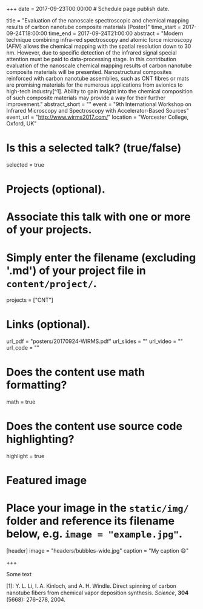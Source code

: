 +++
date = 2017-09-23T00:00:00  # Schedule page publish date.

title = "Evaluation of the nanoscale spectroscopic and chemical mapping results of carbon nanotube composite materials (Poster)"
time_start = 2017-09-24T18:00:00
time_end = 2017-09-24T21:00:00
abstract = "Modern technique combining infra-red spectroscopy and atomic force microscopy (AFM) allows the chemical mapping with the spatial resolution down to 30 nm. However, due to specific detection of the infrared signal special attention must be paid to data-processing stage. In this contribution evaluation of the nanoscale chemical mapping results  of carbon nanotube composite materials will be presented. Nanostructural composites reinforced with carbon nanotube assemblies, such as CNT fibres or mats are promising materials for the numerous applications from avionics to high-tech industry[^1]. Ability to gain insight into the chemical composition of such composite materials may provide a way for their further improvement."
abstract_short = ""
event = "9th International Workshop on Infrared Microscopy and Spectroscopy with Accelerator-Based Sources"
event_url = "http://www.wirms2017.com/"
location = "Worcester College, Oxford, UK"

# Is this a selected talk? (true/false)
selected = true

# Projects (optional).
#   Associate this talk with one or more of your projects.
#   Simply enter the filename (excluding '.md') of your project file in `content/project/`.
projects = ["CNT"]

# Links (optional).
url_pdf = "posters/20170924-WIRMS.pdf"
url_slides = ""
url_video = ""
url_code = ""

# Does the content use math formatting?
math = true

# Does the content use source code highlighting?
highlight = true

# Featured image
# Place your image in the `static/img/` folder and reference its filename below, e.g. `image = "example.jpg"`.
[header]
image = "headers/bubbles-wide.jpg"
caption = "My caption :smile:"

+++

Some text

[1]:  Y. L. Li, I. A. Kinloch, and A. H. Windle. Direct spinning of carbon nanotube ﬁbers from chemical vapor deposition synthesis. *Science*, **304** (5668): 276–278, 2004.
